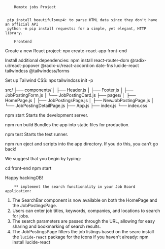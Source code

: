         Remote jobs Project


     pip install beautifulsoup4: to parse HTML data since they don't have an official API
     python -m pip install requests: for a simple, yet elegant, HTTP library.

        Frontend 

Create a new React project:
npx create-react-app front-end

Install additional dependencies:
npm install react-router-dom @radix-ui/react-popover @radix-ui/react-accordion date-fns lucide-react tailwindcss @tailwindcss/forms

Set up Tailwind CSS:
npx tailwindcss init -p

src/
├── components/
│   ├── Header.js
│   ├── Footer.js
│   ├── JobPostingForm.js
│   └── JobPostingCard.js
├── pages/
│   ├── HomePage.js
│   ├── JobPostingsPage.js
│   ├── NewJobPostingPage.js
│   └── JobPostingDetailPage.js
├── App.js
├── index.js
└── index.css

 npm start
    Starts the development server.

  npm run build
    Bundles the app into static files for production.       

  npm test
    Starts the test runner.

  npm run eject
    and scripts into the app directory. If you do this, you can’t go back!

We suggest that you begin by typing:

  cd front-end
  npm start

Happy hackingOB!

        ** implement the search functionality in your Job Board application:

1. The SearchBar component is now available on both the HomePage and the JobPostingsPage.
2. Users can enter job titles, keywords, companies, and locations to search for jobs.
3. The search parameters are passed through the URL, allowing for easy sharing and bookmarking of search results.
4. The JobPostingsPage filters the job listings based on the searc
    install the `lucide-react` package for the icons if you haven't already:
    npm install lucide-react
